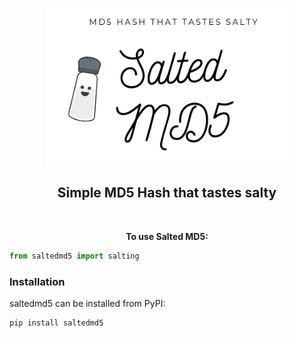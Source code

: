 <p align="center"><img width=77% alt="" src="https://github.com/nat236919/saltedmd5/blob/master/docs/img/saltedmd5_logo_resized.png?raw=true"></p>
<h2 align="center">Simple MD5 Hash that tastes salty</h2>

<p align="center">
<a href="https://pypi.org/project/saltedmd5/"><img alt="" src="https://img.shields.io/badge/pypi-0.0.2-blue.svg" align="center"></a>
<a href=""><img alt="" src="https://img.shields.io/pypi/l/saltedmd5" align="center"></a>
</p>

<p align="center"><b>To use Salted MD5:</b></p>

```python
from saltedmd5 import salting
```

### Installation

saltedmd5 can be installed from PyPI:

```bash
pip install saltedmd5
```
